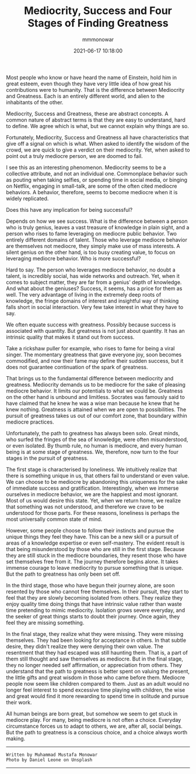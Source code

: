 ﻿---
layout: post
current: post
cover: assets/images/daniel-leone-g30P1zcOzXo-unsplash.jpg
navigation: True
title: Mediocrity, Success and Four Stages of Finding Greatness
date: 2021-06-17 10:18:00
tags: Tenet
class: post-template
subclass: 'post'
author: mmmonowar
---

Most people who know or have heard the name of Einstein, hold him in great esteem, even though they have very little idea of how great his contributions were to humanity. That is the difference between Mediocrity and Greatness. Each is an entirely different world, and alien to the inhabitants of the other.    


Mediocrity, Success and Greatness, these are abstract concepts. A common nature of abstract terms is that they are easy to understand, hard to define. We agree which is what, but we cannot explain why things are so.


Fortunately, Mediocrity, Success and Greatness all have characteristics that give off a signal on which is what. When asked to identify the wisdom of the crowd, we are quick to give a verdict on their mediocrity. Yet, when asked to point out a truly mediocre person, we are doomed to fail.


I see this as an interesting phenomenon. Mediocrity seems to be a collective attribute, and not an individual one. Commonplace behavior such as pouting when taking selfies, or spending time in social media, or binging on Netflix, engaging in small-talk, are some of the often cited mediocre behaviors. A behavior, therefore, seems to become mediocre when it is widely replicated.


Does this have any implication for being successful? 

Depends on how we see success. What is the difference between a person who is truly genius, leaves a vast treasure of knowledge in plain sight, and a person who rises to fame leveraging on mediocre public behavior. Two entirely different domains of talent. Those who leverage mediocre behavior are themselves not mediocre, they simply make use of mass interests. A silent genius on the other hand, is too busy creating value, to focus on leveraging mediocre behavior. Who is more successful?

Hard to say. The person who leverages mediocre behavior, no doubt a talent, is incredibly social, has wide networks and outreach. Yet, when it comes to subject matter, they are far from a genius' depth of knowledge. And what about the geniuses? Success, it seems, has a price for them as well. The very advantage of living in the extremely deep roots of knowledge, the fringe domains of interest and insightful way of thinking falls short in social interaction. Very few take interest in what they have to say.
    
We often equate success with greatness. Possibly because success is associated with quantity. But greatness is not just about quantity. It has an intrinsic quality that makes it stand out from success.    

Take a rickshaw puller for example, who rises to fame for being a viral singer. The momentary greatness that gave everyone joy, soon becomes commodified, and now their fame may define their sudden success, but it does not guarantee continuation of the spark of greatness.
    
That brings us to the fundamental difference between mediocrity and greatness. Mediocrity demands us to be mediocre for the sake of pleasing mediocre behavior. It limits our potentials to what we could be. Greatness on the other hand is unbound and limitless. Socrates was famously said to have claimed that he knew he was a wise man because he knew that he knew nothing. Greatness is attained when we are open to possibilities. The pursuit of greatness takes us out of our comfort zone, that boundary within mediocre practices.  

Unfortunately, the path to greatness has always been solo. Great minds, who surfed the fringes of the sea of knowledge, were often misunderstood, or even isolated. By thumb rule, no human is mediocre, and every human being is at some stage of greatness. We, therefore, now turn to the four stages in the pursuit of greatness.
    
The first stage is characterised by loneliness. We intuitively realize that there is something unique in us, that others fail to understand or even value. We can choose to be mediocre by abandoning this uniqueness for the sake of immediate success and gratification. Interestingly, when we immerse ourselves in mediocre behavior, we are the happiest and most ignorant. Most of us would desire this state. Yet, when we return home, we realize that something was not understood, and therefore we crave to be understood for those parts. For these reasons, loneliness is perhaps the most universally common state of mind.

However, some people choose to follow their instincts and pursue the unique things they feel they have. This can be a new skill or a pursuit of areas of a knowledge expertise or even self-mastery. The evident result is that being misunderstood by those who are still in the first stage. Because they are still stuck in the mediocre boundaries, they resent those who have set themselves free from it. The journey therefore begins alone. It takes immense courage to leave mediocrity to pursue something that is unique. But the path to greatness has only been set off.  

In the third stage, those who have begun their journey alone, are soon resented by those who cannot free themselves. In their pursuit, they start to feel that they are slowly becoming isolated from others. They realize they enjoy quality time doing things that have intrinsic value rather than waste time pretending to mimic mediocrity. Isolation grows severe everyday, and the seeker of great things starts to doubt their journey. Once again, they feel they are missing something.

In the final stage, they realize what they were missing. They were missing themselves. They had been looking for acceptance in others. In that subtle desire, they didn't realize they were denying their own value. The resentment that they had escaped was still haunting them. That is, a part of them still thought and saw themselves as mediocre. But in the final stage, they no longer needed self affirmation, or appreciation from others. They understand that the path to greatness is better spent on valuing the present, the little gifts and great wisdom in those who came before them. Mediocre people now seem like children compared to them. Just as an adult would no longer feel interest to spend excessive time playing with children, the wise and great would find it more rewarding to spend time in solitude and pursue their work.
    
All human beings are born great, but somehow we seem to get stuck in mediocre play. For many, being mediocre is not often a choice. Everyday circumstance forces us to adapt to others, we are, after all, social beings. But the path to greatness is a conscious choice, and a choice always worth making.



--- 

    Written by Muhammad Mustafa Monowar
    Photo by Daniel Leone on Unsplash

---